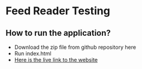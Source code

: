 <h1>Feed Reader Testing</h1>

<h2>How to run the application?</h2>

<ul>
    <li>Download the zip file from github repository here</li>
    <li>Run index.html</li>
    <li><a href="https://lucasparreiras.github.io/feedreader/">Here is the live link to the website</a></li>
</ul>